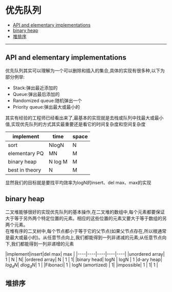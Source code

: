 # 优先队列
- <a href="#01">API and elementary implementations</a>
- <a href="#02">binary heap</a>
- <a href="#03">堆排序</a>
  
---

## <a id="01">API and elementary implementations</a>

优先队列其实可以理解为一个可以删除和插入的集合,具体的实现有很多种,以下为部分例举:
- Stack:弹出最近添加的
- Queue:弹出最后添加的
- Randomized queue:随机弹出一个
- Priority queue:弹出最大或最小的

其实有经验的工程师已经看出来了,最基本的实现就是去栈或队列中找最大或最小值,实现优先队列的方式其实最重要还是看它的时间复杂度和空间复杂度

|implement|time|space|
|----|----|----|
|sort|NlogN|N|
|elementary PQ| MN| M|
|binary heap| N log M| M |
|best in theory| N | M |

显然我们的目标就是要找平均效率为logN的insert、del max、max的实现

## <a id="02">binary heap</a>

二叉堆能够很好的实现优先队列的基本操作,在二叉堆的数组中,每个元素都要保证大于等于另外两个特定位置的元素。相应的这些位置的元素又要大于等于数组的另两个元素。  
在堆有序的二叉树中,每个节点都小于等于它的父节点(如果父节点存在,所以根通常是最大或最小的)。从任意节点向上,我们都能得到一列非递减的元素;从任意节点向下,我们都能得到一列非递增的元素

|implement|insert|del max| max |
|----|----|----|----|----|
|unordered array| 1 | N | N|
|ordered array| N | 1 | 1|
|binary head| logN | logN | 1
|d-ary heap| $log_dN$| $d log_d N$| 1 |
|Fibonaci| 1 | logN (amortized) | 1|
|impossible| 1 | 1| 1 |

## <a id="03">堆排序</a>

<style>
table {
    margin: auto;
}
</style>